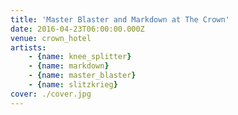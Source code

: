 ```yaml
---
title: 'Master Blaster and Markdown at The Crown'
date: 2016-04-23T06:00:00.000Z
venue: crown_hotel
artists:
    - {name: knee_splitter}
    - {name: markdown}
    - {name: master_blaster}
    - {name: slitzkrieg}
cover: ./cover.jpg
---
```

